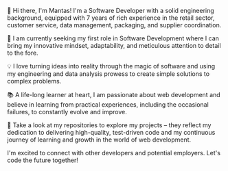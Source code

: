 👋 Hi there, I'm Mantas! I'm a Software Developer with a solid engineering background, equipped with 7 years of rich experience in the retail sector, customer service, data management, packaging, and supplier coordination.

🎯 I am currently seeking my first role in Software Development where I can bring my innovative mindset, adaptability, and meticulous attention to detail to the fore.

💡 I love turning ideas into reality through the magic of software and using my engineering and data analysis prowess to create simple solutions to complex problems.

📚 A life-long learner at heart, I am passionate about web development and believe in learning from practical experiences, including the occasional failures, to constantly evolve and improve.

🔭 Take a look at my repositories to explore my projects – they reflect my dedication to delivering high-quality, test-driven code and my continuous journey of learning and growth in the world of web development.

I'm excited to connect with other developers and potential employers. Let's code the future together!
